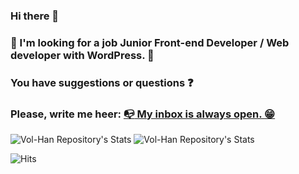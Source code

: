 ### Hi there 👋

### :eyes: I'm looking for a job Junior Front-end Developer / Web developer with WordPress. 🤔

### You have suggestions or questions :question: 

### Please, write me heer: <a href="mailto:v.m.hannibal@gmail.com" title="Write me">:mailbox_with_no_mail: My inbox is always open. :grin:</a>



![Vol-Han Repository's Stats](https://github-readme-stats.vercel.app/api/top-langs/?username=Vol-Han&theme=gray-green)
![Vol-Han Repository's Stats](https://github-readme-stats.vercel.app/api?username=Vol-Han&show_icons=true)
<!-- ### 😂 Here is a random joke :smirk:
![Jokes Card](https://readme-jokes.vercel.app/api) -->
![Hits](https://hitcounter.pythonanywhere.com/count/tag.svg?url=https://github.com/Vol-Han/Vol-Han)

